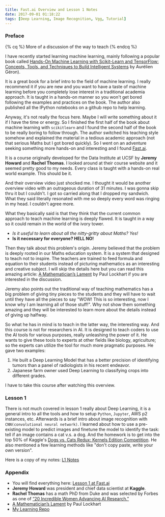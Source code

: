 ```yaml
---
title: Fast.ai Overview and Lesson 1 Notes
date: 2017-09-01 01:18:22
tags: [Deep Learning, Image Recognition, Vgg, Tutorial]
---
```


### Preface

{% cq %} More of a discussion of the way to teach {% endcq %}
<!--more-->

I have recently started learning machine learning, mainly following a popular book called [Hands-On Machine Learning with Scikit-Learn and TensorFlow: Concepts, Tools, and Techniques to Build Intelligent Systems](https://www.amazon.com/Hands-Machine-Learning-Scikit-Learn-TensorFlow/dp/1491962291/ref=sr_1_1?ie=UTF8&qid=1504254172&sr=8-1&keywords=hands+on+machine+learning+with+scikit+learn+and+tensorflow) by Aurélien Géron). 

It is a great book for a brief intro to the field of machine learning. I really recommend it if you are new and you want to have a taste of machine learning before you completely lose interest in a traditional academia approach. It is taught in a hands-on manner so you won't get bored following the examples and practices on the book. The author also published all the IPython notebooks on a github repo to help learning. 

Anyway, it's not really the focus here. Maybe I will write something about it if I have the time or energy. So I finished the first half of the book about machine learning with `scikitlearn` and I found the second half of the book to be really boring to follow through. The author switched his teaching style somehow and explained the material in a tedious academic approach (not that serious Maths but I got bored quickly). So I went on an adventure seeking something more hands-on and interesting and I found [Fast.ai](http://www.fast.ai/). 

It is a course originally developed for the Data Institute at UCSF by **Jeremy Howard** and **Rachel Thomas**. I looked around at their course website and it seemed pretty good to my needs. Every class is taught with a hands-on real world example. This should be it. 

And their overview video just shocked me. I thought it would be another overview video with an outrageous duration of 31 minutes. I was gonna skip thru it but I couldn't. I got so carried along that I dropped my sandwich. What they said literally resonated with me so deeply every word was ringing in my head. I couldn't agree more. 

What they basically said is that they think that the current common approach to teach machine learning is deeply flawed. It is taught in a way so it could remain in the world of the ivory tower. 

- *Is it useful to learn about all the nitty-gritty about Maths? Yes!* 
- **Is it necessary for everyone? HELL NO!**

Then they talk about this problem's origin. Jeremy believed that the problem is deeply rooted in our Maths education system. It is a system that designed to teach not to inspire. The teachers are trained to feed formula and equation to their students instead of picturing mathematics as an interesting and creative subject. I will skip the details here but you can read this amazing article: [A Mathematician’s Lament](https://www.maa.org/external_archive/devlin/LockhartsLament.pdf) by Paul Lockhart if you are interested in the discussion.

Jeremy also points out the traditional way of teaching mathematics has a big problem of giving tiny pieces to the students and they will have to wait until they have all the pieces to say "WOW! This is so interesting, now I know why I am learning all of those stuff!". Why not show them something amazing and they will be interested to learn more about the details instead of giving up halfway. 

So what he has in mind is to teach in the latter way, the interesting way. And this course is not for researchers in AI. It is designed to teach coders to use the AI tools for various purposes, really unleashing the power of it. He wants to give these tools to experts at other fields like biology, agriculture; so the experts can utilize the tool for much more pragmatic purposes. He gave two examples:

1. He built a Deep Learning Model that has a better precision of identifying tumors than a panel of radiologists in his recent endeavor.
2. Japanese farm owner used Deep Learning to classifying crops into different grades.

I have to take this course after watching this overview.

### Lesson 1

There is not much covered in lesson 1 really about Deep Learning, it is a general intro to all the tools and how to setup `Python`, `Jupyter`,  AWS p2 instances, etc. Afterwards is a brief intro about image recognition with `CNN(convolutional neural network)`.  I learned about how to use a pre-existing model to predict images and finetune the model to identify the task: tell if an image contains a cat v.s. a dog. And the homework is to get into the top 50% of Kaggle's [Dogs vs. Cats Redux: Kernels Edition Competition](https://www.kaggle.com/c/dogs-vs-cats-redux-kernels-edition). He also mentioned a few learning methods like "don't copy paste, write your own version".

Here is a copy of my notes: <a href="https://github.com/xxf1995/learn_fast_ai/blob/master/Lesson%201%20Use%20Vgg%20for%20Image%20Recognition%20Tasks%20Active%20Recall.ipynb" title="Fast.ai L1 Notes" target="_blank">L1 Notes</a>

### Appendix

- You will find everything here: [Lesson 1 at Fast.ai](http://course.fast.ai/lessons/lesson1.html)
- **Jeremy Howard** was president and chief data scientist at **Kaggle**.
- **Rachel Thomas** has a math PhD from Duke and was selected by Forbes as one of [“20 Incredible Women Advancing AI Research.”](https://www.forbes.com/sites/mariyayao/2017/05/18/meet-20-incredible-women-advancing-a-i-research/#78336fa426f9)
-  [A Mathematician’s Lament](https://www.maa.org/external_archive/devlin/LockhartsLament.pdf) by Paul Lockhart
- [My Learning Repo](https://github.com/xxf1995/learn_fast_ai)